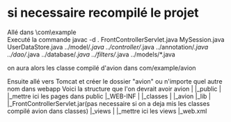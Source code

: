 # si necessaire recompilé le projet 
Allé dans \com\example\
Executé la commande javac -d . FrontControllerServlet.java MySession.java UserDataStore.java ../model/*.java ../controller/*.java ../annotation/*.java ../dao/*.java ../database/*.java ../filters/*.java ../models/*.java

on aura alors les classe compilé d'avion dans com/example/avion

Ensuite allé vers Tomcat et créer le dossier "avion" ou n'importe quel autre nom dans webapp
Voici la structure que l'on devrait avoir 
avion
|
|_public
|   |_mettre ici les pages dans public
|_WEB-INF
     |
     |_classes
     |    |_avion
     |_lib
     |  |_FrontControllerServlet.jar(pas necessaire si on a deja mis les classes compilé avion dans classes)
     |_views
     |  |_mettre ici les views 
     |_web.xml